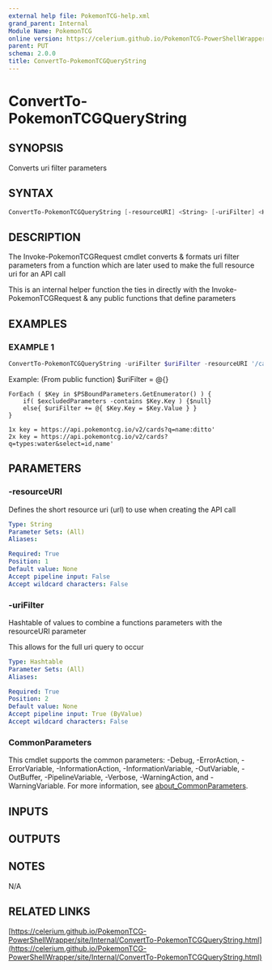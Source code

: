 ```yaml
---
external help file: PokemonTCG-help.xml
grand_parent: Internal
Module Name: PokemonTCG
online version: https://celerium.github.io/PokemonTCG-PowerShellWrapper/site/Internal/ConvertTo-PokemonTCGQueryString.html
parent: PUT
schema: 2.0.0
title: ConvertTo-PokemonTCGQueryString
---
```


# ConvertTo-PokemonTCGQueryString

## SYNOPSIS
Converts uri filter parameters

## SYNTAX

```powershell
ConvertTo-PokemonTCGQueryString [-resourceURI] <String> [-uriFilter] <Hashtable> [<CommonParameters>]
```

## DESCRIPTION
The Invoke-PokemonTCGRequest cmdlet converts & formats uri filter parameters
from a function which are later used to make the full resource uri for
an API call

This is an internal helper function the ties in directly with the
Invoke-PokemonTCGRequest & any public functions that define parameters

## EXAMPLES

### EXAMPLE 1
```powershell
ConvertTo-PokemonTCGQueryString -uriFilter $uriFilter -resourceURI '/cards'
```

Example: (From public function)
    $uriFilter = @{}

    ForEach ( $Key in $PSBoundParameters.GetEnumerator() ) {
        if( $excludedParameters -contains $Key.Key ) {$null}
        else{ $uriFilter += @{ $Key.Key = $Key.Value } }
    }

    1x key = https://api.pokemontcg.io/v2/cards?q=name:ditto'
    2x key = https://api.pokemontcg.io/v2/cards?q=types:water&select=id,name'

## PARAMETERS

### -resourceURI
Defines the short resource uri (url) to use when creating the API call

```yaml
Type: String
Parameter Sets: (All)
Aliases:

Required: True
Position: 1
Default value: None
Accept pipeline input: False
Accept wildcard characters: False
```

### -uriFilter
Hashtable of values to combine a functions parameters with
the resourceURI parameter

This allows for the full uri query to occur

```yaml
Type: Hashtable
Parameter Sets: (All)
Aliases:

Required: True
Position: 2
Default value: None
Accept pipeline input: True (ByValue)
Accept wildcard characters: False
```

### CommonParameters
This cmdlet supports the common parameters: -Debug, -ErrorAction, -ErrorVariable, -InformationAction, -InformationVariable, -OutVariable, -OutBuffer, -PipelineVariable, -Verbose, -WarningAction, and -WarningVariable. For more information, see [about_CommonParameters](http://go.microsoft.com/fwlink/?LinkID=113216).

## INPUTS

## OUTPUTS

## NOTES
N/A

## RELATED LINKS

[https://celerium.github.io/PokemonTCG-PowerShellWrapper/site/Internal/ConvertTo-PokemonTCGQueryString.html](https://celerium.github.io/PokemonTCG-PowerShellWrapper/site/Internal/ConvertTo-PokemonTCGQueryString.html)

